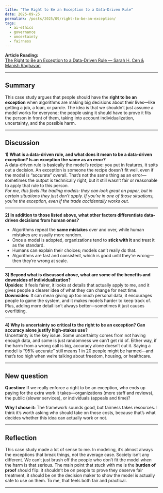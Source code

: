 ```yaml
---
title: "The Right to Be an Exception to a Data-Driven Rule"
date: 2025-09-25
permalink: /posts/2025/09/right-to-be-an-exception/
tags:
  - ai-ethics
  - governance
  - uncertainty
  - fairness
---
```


**Article Reading:**  
[The Right to Be an Exception to a Data-Driven Rule — Sarah H. Cen & Manish Raghavan](https://mit-serc.pubpub.org/pub/right-to-be-exception/release/2)  

---

## Summary

This case study argues that people should have the **right to be an exception** when algorithms are making big decisions about their lives—like getting a job, a loan, or parole. The idea is that we shouldn’t just assume a model works for everyone; the people using it should have to prove it fits the person in front of them, taking into account individualization, uncertainty, and the possible harm.

---

## Discussion

**1) What is a data-driven rule, and what does it mean to be a data-driven exception? Is an exception the same as an error?**  
A data-driven rule is basically the model’s recipe: you put in features, it spits out a decision. An exception is someone the recipe doesn’t fit well, even if the model is “accurate” overall. That’s not the same thing as an error—sometimes the output is technically right, but it still wasn’t fair or reasonable to apply that rule to this person.  
*For me, this feels like trading models: they can look great on paper, but in certain situations they just don’t apply. If you’re in one of those situations, you’re the exception, even if the trade accidentally works out.*

---

**2) In addition to those listed above, what other factors differentiate data-driven decisions from human ones?**  
- Algorithms repeat the **same mistakes** over and over, while human mistakes are usually more random.  
- Once a model is adopted, organizations tend to **stick with it** and treat it as the standard.  
- Humans can explain their choices; models can’t really do that.  
- Algorithms are fast and consistent, which is good until they’re wrong—then they’re wrong at scale.

---

**3) Beyond what is discussed above, what are some of the benefits and downsides of individualization?**  
**Upsides:** It feels fairer, it looks at details that actually apply to me, and it gives people a clearer idea of what they can change for next time.  
**Downsides:** It can mean giving up too much personal data, it encourages people to game the system, and it makes models harder to keep track of. Plus, adding more detail isn’t always better—sometimes it just causes overfitting.

---

**4) Why is uncertainty so critical to the right to be an exception? Can accuracy alone justify high-stakes use?**  
Uncertainty is the key issue. Some uncertainty comes from not having enough data, and some is just randomness we can’t get rid of. Either way, if the harm from a wrong call is big, accuracy alone doesn’t cut it. Saying a model is “95% accurate” still means 1 in 20 people might be harmed—and that’s too high when we’re talking about freedom, housing, or healthcare.

---

## New question

**Question:** If we really enforce a right to be an exception, who ends up paying for the extra work it takes—organizations (more staff and reviews), the public (slower services), or individuals (appeals and time)?  

**Why I chose it:** The framework sounds good, but fairness takes resources. I think it’s worth asking who should take on those costs, because that’s what decides whether this idea can actually work or not.

---

## Reflection

This case study made a lot of sense to me. In modeling, it’s almost always the exceptions that break things, not the average case. Society isn’t any different. We can’t just brush off the people who don’t fit the model when the harm is that serious. The main point that stuck with me is the **burden of proof** should flip: it shouldn’t be on people to prove they deserve fair treatment, it should be on the decision maker to show the model is actually safe to use on them. To me, that feels both fair and practical.

---
